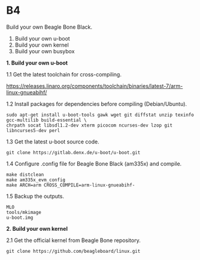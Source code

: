 # B4
Build your own Beagle Bone Black.

1. Build your own u-boot
2. Build your own kernel
3. Build your own busybox

**1. Build your own u-boot**

1.1  Get the latest toolchain for cross-compiling.

https://releases.linaro.org/components/toolchain/binaries/latest-7/arm-linux-gnueabihf/


1.2  Install packages for dependencies before compiling (Debian/Ubuntu).

```
sudo apt-get install u-boot-tools gawk wget git diffstat unzip texinfo gcc-multilib build-essential \ 
chrpath socat libsdl1.2-dev xterm picocom ncurses-dev lzop git libncurses5-dev perl
```

1.3  Get the latest u-boot source code.

```
git clone https://gitlab.denx.de/u-boot/u-boot.git
```

1.4  Configure .config file for Beagle Bone Black (am335x) and compile.

```
make distclean
make am335x_evm_config
make ARCH=arm CROSS_COMPILE=arm-linux-gnueabihf-
```

1.5  Backup the outputs.
```
MLO
tools/mkimage
u-boot.img
```

**2. Build your own kernel**

2.1  Get the official kernel from Beagle Bone repository.

```
git clone https://github.com/beagleboard/linux.git
```




